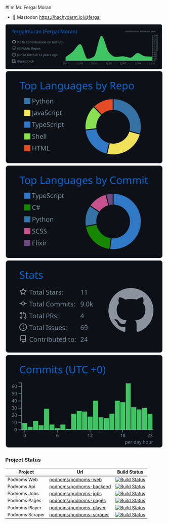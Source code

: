 #I'm Mr. Fergal Moran
- 🐘 Mastodon <a rel="me" href="https://hachyderm.io/@fergal">https://hachyderm.io/@fergal</a>

[![](https://raw.githubusercontent.com/fergalmoran/github-profile-summary-cards/master/profile-summary-card-output/github_dark/0-profile-details.svg)](https://github.com/vn7n24fzkq/github-profile-summary-cards)
[![](https://raw.githubusercontent.com/fergalmoran/github-profile-summary-cards/master/profile-summary-card-output/github_dark/1-repos-per-language.svg)](https://github.com/vn7n24fzkq/github-profile-summary-cards) [![](https://raw.githubusercontent.com/fergalmoran/github-profile-summary-cards/master/profile-summary-card-output/github_dark/2-most-commit-language.svg)](https://github.com/vn7n24fzkq/github-profile-summary-cards)
[![](https://raw.githubusercontent.com/fergalmoran/github-profile-summary-cards/master/profile-summary-card-output/github_dark/3-stats.svg)](https://github.com/vn7n24fzkq/github-profile-summary-cards) [![](https://raw.githubusercontent.com/fergalmoran/github-profile-summary-cards/master/profile-summary-card-output/github_dark/4-productive-time.svg)](https://github.com/vn7n24fzkq/github-profile-summary-cards)

### Project Status

| Project         | Url                                  | Build Status                                                                                                                                                                                                       |
| --------------- | ------------------------------------ | ------------------------------------------------------------------------------------------------------------------------------------------------------------------------------------------------------------------ |
| Podnoms Web     | [podnoms/podnoms-web][pnweb]         | [![Build Status](https://dev.azure.com/podnoms/podnoms-web/_apis/build/status/podnoms-web?branchName=trunk)](https://dev.azure.com/podnoms/podnoms-web/_build/latest?definitionId=17&branchName=trunk)             |
| Podnoms Api     | [podnoms/podnoms-backend][pnapi]     | [![Build Status](https://dev.azure.com/podnoms/podnoms-web/_apis/build/status/podnoms-backend?branchName=trunk)](https://dev.azure.com/podnoms/podnoms-web/_build/latest?definitionId=18&branchName=trunk)         |
| Podnoms Jobs    | [podnoms/podnoms-jobs][pnjobs]       | [![Build Status](https://dev.azure.com/podnoms/podnoms-web/_apis/build/status/podnoms-jobs?branchName=trunk)](https://dev.azure.com/podnoms/podnoms-web/_build/latest?definitionId=19&branchName=trunk)            |
| Podnoms Pages   | [podnoms/podnoms-pages][pnpages]     | [![Build Status](https://dev.azure.com/podnoms/podnoms-web/_apis/build/status/podnoms-pages?branchName=develop)](https://dev.azure.com/podnoms/podnoms-web/_build/latest?definitionId=20&branchName=develop)       |
| Podnoms Player  | [podnoms/podnoms-player][pnplayer]   | [![Build Status](https://dev.azure.com/podnoms/podnoms-web/_apis/build/status/podnoms-player?branchName=trunk)](https://dev.azure.com/podnoms/podnoms-web/_build/latest?definitionId=16&branchName=trunk)          |
| Podnoms Scraper | [podnoms/podnoms-scraper][pnscraper] | [![Build Status](https://dev.azure.com/podnoms/podnoms-web/_apis/build/status/podnoms.podnoms-scraper?branchName=trunk)](https://dev.azure.com/podnoms/podnoms-web/_build/latest?definitionId=15&branchName=trunk) |

[pnweb]: https://github.com/podnoms/podnoms-web
[pnapi]: https://github.com/podnoms/podnoms-web
[pnjobs]: https://github.com/podnoms/podnoms-jobs
[pnpages]: https://github.com/podnoms/podnoms-pages
[pnplayer]: https://github.com/podnoms/podnoms-player
[pnscraper]: https://github.com/podnoms/podnoms-scraper
